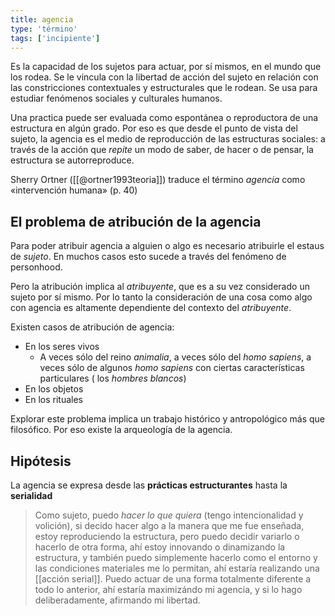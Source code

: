 ```yaml
---
title: agencia
type: 'término'
tags: ['incipiente']
---
```


Es la capacidad de los sujetos para actuar, por sí mismos, en el mundo que los rodea. Se le vincula con la libertad de acción del sujeto en relación con las constricciones contextuales y estructurales que le rodean. Se usa para estudiar fenómenos sociales y culturales humanos.

Una practica puede ser evaluada como espontánea o reproductora de una estructura en algún grado. Por eso es que desde el punto de vista del sujeto, la agencia es el medio de reproducción de las estructuras sociales: a través de la acción que *repite* un modo de saber, de hacer o de pensar, la estructura se autorreproduce.

Sherry Ortner ([[@ortner1993teoria]]) traduce el término *agencia* como «intervención humana» (p. 40)

## El problema de atribución de la agencia

Para poder atribuir agencia a alguien o algo es necesario atribuirle el estaus de *sujeto*. En muchos casos esto sucede a través del fenómeno de personhood.

Pero la atribución implica al *atribuyente*, que es a su vez considerado un sujeto por sí mismo. Por lo tanto la consideración de una cosa como algo con agencia es altamente dependiente del contexto del *atribuyente*.

Existen casos de atribución de agencia:

- En los seres vivos
	- A veces sólo del reino *animalia*, a veces sólo del *homo sapiens*, a veces sólo de algunos *homo sapiens* con ciertas características particulares ( los *hombres blancos*)
- En los objetos
- En los rituales

Explorar este problema implica un trabajo histórico y antropológico más que filosófico. Por eso existe la arqueología de la agencia.

## Hipótesis

La agencia se expresa desde las **prácticas estructurantes** hasta la **serialidad**

>Como sujeto, puedo *hacer lo que quiera* (tengo intencionalidad y volición), si decido hacer algo a la manera que me fue enseñada, estoy reproduciendo la estructura, pero puedo decidir variarlo o hacerlo de otra forma, ahí estoy innovando o dinamizando la estructura, y también puedo simplemente hacerlo como el entorno y las condiciones materiales me lo permitan, ahí estaría realizando una [[acción serial]]. Puedo actuar de una forma totalmente diferente a todo lo anterior, ahí estaría maximizándo mi agencia, y si lo hago deliberadamente, afirmando mi libertad.